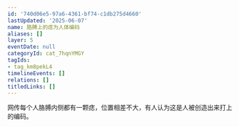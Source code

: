 ```yaml
---
id: '740d06e5-97a6-4361-bf74-c1db275d4660'
lastUpdated: '2025-06-07'
name: 胳膊上的痣为人体编码
aliases: []
layer: 5
eventDate: null
categoryId: cat_7hqnYMGY
tagIds:
- tag_km8pekL4
timelineEvents: []
relations: []
titledLinks: []
---
```

网传每个人胳膊内侧都有一颗痣，位置相差不大，有人认为这是人被创造出来打上的编码。
